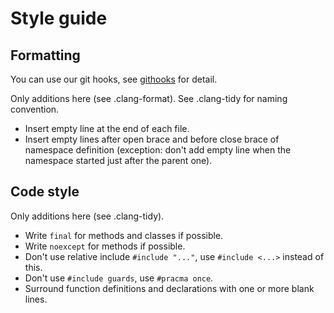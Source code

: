 # Style guide

## Formatting

You can use our git hooks, see [githooks](../.githooks) for detail.

Only additions here (see .clang-format). See .clang-tidy for naming convention.

* Insert empty line at the end of each file.
* Insert empty lines after open brace and before close brace of namespace definition
  (exception: don't add empty line when the namespace started just after the parent one).

## Code style

Only additions here (see .clang-tidy).

* Write `final` for methods and classes if possible.
* Write `noexcept` for methods if possible.
* Don't use relative include `#include "..."`, use `#include <...>` instead of this.
* Don't use `#include guards`, use `#pracma once`.
* Surround function definitions and declarations with one or more blank lines.
